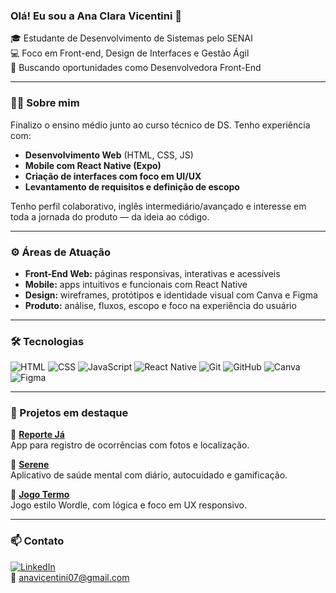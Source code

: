 ### Olá! Eu sou a Ana Clara Vicentini 👋

🎓 Estudante de Desenvolvimento de Sistemas pelo SENAI  
💻 Foco em Front-end, Design de Interfaces e Gestão Ágil  
🚀 Buscando oportunidades como Desenvolvedora Front-End

---

### 👩‍💻 Sobre mim

Finalizo o ensino médio junto ao curso técnico de DS. Tenho experiência com:

- **Desenvolvimento Web** (HTML, CSS, JS)  
- **Mobile com React Native (Expo)**  
- **Criação de interfaces com foco em UI/UX**  
- **Levantamento de requisitos e definição de escopo**

Tenho perfil colaborativo, inglês intermediário/avançado e interesse em toda a jornada do produto — da ideia ao código.

---

### ⚙️ Áreas de Atuação

- **Front-End Web:** páginas responsivas, interativas e acessíveis  
- **Mobile:** apps intuitivos e funcionais com React Native  
- **Design:** wireframes, protótipos e identidade visual com Canva e Figma  
- **Produto:** análise, fluxos, escopo e foco na experiência do usuário

---

### 🛠️ Tecnologias

![HTML](https://img.shields.io/badge/-HTML5-E34F26?style=flat&logo=html5&logoColor=white)
![CSS](https://img.shields.io/badge/-CSS3-1572B6?style=flat&logo=css3)
![JavaScript](https://img.shields.io/badge/-JavaScript-F7DF1E?style=flat&logo=javascript&logoColor=black)
![React Native](https://img.shields.io/badge/-React%20Native-61DAFB?style=flat&logo=react)
![Git](https://img.shields.io/badge/-Git-F05032?style=flat&logo=git)
![GitHub](https://img.shields.io/badge/-GitHub-181717?style=flat&logo=github)
![Canva](https://img.shields.io/badge/-Canva-00C4CC?style=flat&logo=canva)
![Figma](https://img.shields.io/badge/-Figma-000000?style=flat&logo=figma)

---

### 💼 Projetos em destaque

🔹 [**Reporte Já**](https://github.com/anads07/ProjetoReporteJa)  
App para registro de ocorrências com fotos e localização.  

🔹 [**Serene**](https://github.com/anads07/serene-app)  
Aplicativo de saúde mental com diário, autocuidado e gamificação.  

🔹 [**Jogo Termo**](https://github.com/anads07/jogo-termo)  
Jogo estilo Wordle, com lógica e foco em UX responsivo.

---

### 📫 Contato

[![LinkedIn](https://img.shields.io/badge/-Ana%20Clara%20Vicentini-blue?style=flat&logo=linkedin)](https://www.linkedin.com/in/ana-clara-vicentini-1252a0335/)  
📧 anavicentini07@gmail.com
